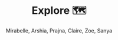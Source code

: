 ---
layout: post
title:  Explore 🗺️
search_exclude: true
permalink: /navigation/asiaa.md
menu: nav/create_and_compete.html
author: Mirabelle, Arshia, Prajna, Claire, Zoe, Sanya
---